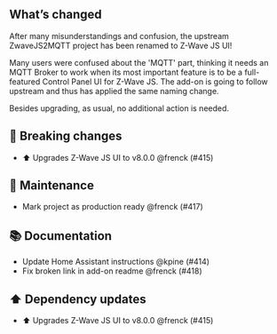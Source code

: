 ## What’s changed

After many misunderstandings and confusion, the upstream ZwaveJS2MQTT project has been renamed to Z-Wave JS UI!

Many users were confused about the 'MQTT' part, thinking it needs an MQTT Broker to work when its most important feature is to be a full-featured Control Panel UI for Z-Wave JS. The add-on is going to follow upstream and thus has applied the same naming change.

Besides upgrading, as usual, no additional action is needed.

## 🚨 Breaking changes

- ⬆️ Upgrades Z-Wave JS UI to v8.0.0 @frenck (#415)

## 🧰 Maintenance

- Mark project as production ready @frenck (#417)

## 📚 Documentation

- Update Home Assistant instructions @kpine (#414)
- Fix broken link in add-on readme @frenck (#418)

## ⬆️ Dependency updates

- ⬆️ Upgrades Z-Wave JS UI to v8.0.0 @frenck (#415)
